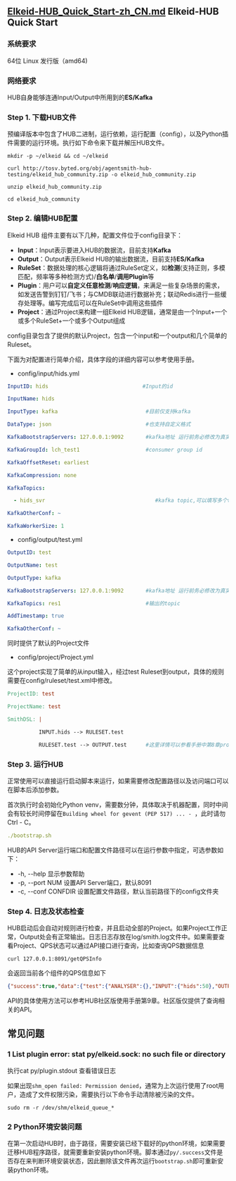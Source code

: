##  [Elkeid-HUB_Quick_Start-zh_CN.md](Elkeid-HUB_Quick_Start-zh_CN.md) Elkeid-HUB Quick Start

### 系统要求

64位 Linux 发行版（amd64) 

### 网络要求

HUB自身能够连通Input/Output中所用到的**ES/Kafka**

### Step 1. 下载HUB文件

预编译版本中包含了HUB二进制，运行依赖，运行配置（config），以及Python插件需要的运行环境。执行如下命令来下载并解压HUB文件。

```Shell
mkdir -p ~/elkeid && cd ~/elkeid

curl http://tosv.byted.org/obj/agentsmith-hub-testing/elkeid_hub_community.zip -o elkeid_hub_community.zip

unzip elkeid_hub_community.zip

cd elkeid_hub_community
```

### Step 2. 编辑HUB配置

Elkeid HUB 组件主要有以下几种，配置文件位于config目录下：

- **Input**：Input表示要进入HUB的数据流，目前支持**Kafka**
- **Output**：Output表示Elkeid HUB的输出数据流，目前支持**ES/Kafka**
- **RuleSet**：数据处理的核心逻辑将通过RuleSet定义，如**检测**(支持正则，多模匹配，频率等多种检测方式)/**白名单**/**调用Plugin**等
- **Plugin**：用户可以**自定义任意检测**/**响应逻辑**，来满足一些复杂场景的需求，如发送告警到钉钉/飞书；与CMDB联动进行数据补充；联动Redis进行一些缓存处理等。编写完成后可以在RuleSet中调用这些插件
- **Project**：通过Project来构建一组Elkeid HUB逻辑，通常是由一个Input+一个或多个RuleSet+一个或多个Output组成

config目录包含了提供的默认Project，包含一个input和一个output和几个简单的Ruleset。

下面为对配置进行简单介绍，具体字段的详细内容可以参考使用手册。

- config/input/hids.yml

```YAML
InputID: hids                              #Input的id

InputName: hids

InputType: kafka                            #目前仅支持kafka

DataType: json                              #也支持自定义格式

KafkaBootstrapServers: 127.0.0.1:9092       #kafka地址 运行前务必修改为真实kafka地址

KafkaGroupId: lch_test1                     #consumer group id

KafkaOffsetReset: earliest                        

KafkaCompression: none

KafkaTopics:

  - hids_svr                                   #kafka topic,可以填写多个topic

KafkaOtherConf: ~

KafkaWorkerSize: 1
```

- config/output/test.yml

```YAML
OutputID: test

OutputName: test

OutputType: kafka

KafkaBootstrapServers: 127.0.0.1:9092       #kafka地址 运行前务必修改为真实kafka地址

KafkaTopics: res1                           #输出的topic

AddTimestamp: true

KafkaOtherConf: ~
```

同时提供了默认的Project文件

- config/project/Project.yml

这个project实现了简单的从input输入，经过test Ruleset到output，具体的规则需要在config/ruleset/test.xml中修改。

```Makefile
ProjectID: test

ProjectName: test

SmithDSL: |

          INPUT.hids --> RULESET.test

          RULESET.test --> OUTPUT.test      #这里详情可以参看手册中第8章project
```

### Step 3. 运行HUB

正常使用可以直接运行启动脚本来运行，如果需要修改配置路径以及访问端口可以在脚本后添加参数。

首次执行时会初始化Python venv，需要数分钟，具体取决于机器配置，同时中间会有较长时间停留在`Building wheel for gevent (PEP 517) ... - `，此时请勿Ctrl - C。

```YAML
./bootstrap.sh
```

HUB的API Server运行端口和配置文件路径可以在运行参数中指定，可选参数如下：

- -h, --help                      显示参数帮助
- -p, --port NUM            设置API Server端口，默认8091
- -c, --conf CONFDIR    设置配置文件路径，默认当前路径下的config文件夹



### Step 4. 日志及状态检查

HUB启动后会自动对规则进行检查，并且启动全部的Project。如果Project工作正常，Output处会有正常输出。日志日志存放在log/smith.log文件中。如果需要查看Project、QPS状态可以通过API接口进行查询，比如查询QPS数据信息

```Nginx
curl 127.0.0.1:8091/getQPSInfo
```

会返回当前各个组件的QPS信息如下

```JSON
{"success":true,"data":{"test":{"ANALYSER":{},"INPUT":{"hids":50},"OUTPUT":{"test":25},"RULESET":{"add_timestamp":0}}}
```

API的具体使用方法可以参考HUB社区版使用手册第9章。社区版仅提供了查询相关的API。

## 常见问题

### 1 List plugin error: stat py/elkeid.sock: no such file or directory

执行cat py/plugin.stdout 查看错误日志

如果出现`shm_open failed: Permission denied`，通常为上次运行使用了root用户，造成了文件权限污染，需要执行以下命令手动清除被污染的文件。

```Nginx
sudo rm -r /dev/shm/elkeid_queue_*
```

### 2 Python环境安装问题

在第一次启动HUB时，由于路径，需要安装已经下载好的python环境，如果需要迁移HUB程序路径，就需要重新安装python环境。脚本通过`py/.success`文件是否存在来判断环境安装状态，因此删除该文件再次运行`bootstrap.sh`即可重新安装python环境。

